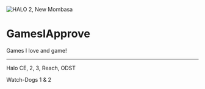 ![HALO 2, New Mombasa](https://vignette.wikia.nocookie.net/halo/images/a/a8/New_Mombasa_halo_2.jpg)
# GamesIApprove
Games I love and game!

---------------------------------
Halo CE, 2, 3, Reach, ODST

Watch-Dogs 1 & 2
